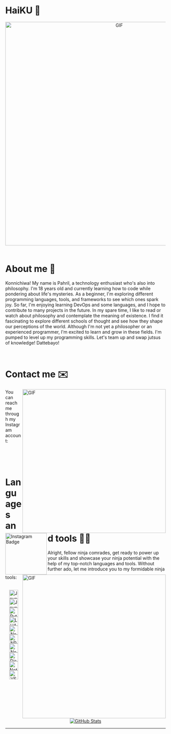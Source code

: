 # HaiKU 👋
<div align="center">
    <img hight="300" width="700" alt="GIF" align="center" src="https://media.tenor.com/P3UrzlM6itYAAAAC/misuzu-gundou-evil-smile.gif">
</div>

<br>

# About me 💬
Konnichiwa! My name is Pahril, a technology enthusiast who's also into philosophy. I'm 18 years old and currently learning how to code while pondering about life's mysteries. As a beginner, I'm exploring different programming languages, tools, and frameworks to see which ones spark joy. So far, I'm enjoying learning DevOps and some languages, and I hope to contribute to many projects in the future. In my spare time, I like to read or watch about philosophy and contemplate the meaning of existence. I find it fascinating to explore different schools of thought and see how they shape our perceptions of the world. Although I'm not yet a philosopher or an experienced programmer, I'm excited to learn and grow in these fields. I'm pumped to level up my programming skills. Let's team up and swap jutsus of knowledge! Dattebayo!

<br>

# Contact me ✉️
<img hight="320" width="450" alt="GIF" align="right" src="https://media.tenor.com/p4GpIKrz1PwAAAAC/anime-ero-manga-sensei.gif">

<!-- You can reach me through any of the following channels: -->
You can reach me through my Instagram account:

<a href="https://instagram.com/pahril_15">
    <img alt="Instagram Badge" align="left" width="130" hight="100" src="https://img.shields.io/badge/Instagram-%23E4405F.svg?style=for-the-badge&logo=Instagram&logoColor=white"/>
</a>

<br>
<br>
<br>

# Languages and tools 🧑‍💻
<img hight="320" width="450" alt="GIF" align="right" src="https://media.tenor.com/GbhGoVjFBHMAAAAC/kanna-kamui-kanna.gif">

Alright, fellow ninja comrades, get ready to power up your skills and showcase your ninja potential with the help of my top-notch languages and tools. Without further ado, let me introduce you to my formidable ninja tools:

<div align="center">
    <br>
    <img height="28" alt="Java" src="https://img.shields.io/badge/Java-ED8B00?style=for-the-badge&amp;logo=openjdk&amp;logoColor=white"/>
    <img height="28" alt="Javascript" src="https://img.shields.io/badge/JavaScript-323330?style=for-the-badge&amp;logo=javascript&amp;logoColor=F7DF1E"/>
    <img height="28" alt="Python" src="https://img.shields.io/badge/Python-FFD43B?style=for-the-badge&amp;logo=python&amp;logoColor=blue"/>
    <img height="28" alt="LUA" src="https://img.shields.io/badge/Lua-2C2D72?style=for-the-badge&amp;logo=lua&amp;logoColor=white"/>
    <img height="28" alt="NodeJS" src="https://img.shields.io/badge/node.js-6DA55F?style=for-the-badge&amp;logo=node.js&amp;logoColor=white"/>
    <img height="28" alt="NPM" src="https://img.shields.io/badge/NPM-%23CB3837.svg?style=for-the-badge&logo=npm&logoColor=white"/>
    <img height="28" alt="Nodemon" src="https://img.shields.io/badge/NODEMON-%23323330.svg?style=for-the-badge&amp;logo=nodemon&amp;logoColor=%BBDEAD"/>
    <img height="28" alt="Discord" src="https://img.shields.io/badge/Discord-%235865F2.svg?style=for-the-badge&amp;logo=discord&amp;logoColor=white"/>
    <img height="28" alt="Notion" src="https://img.shields.io/badge/Notion-%23000000.svg?style=for-the-badge&amp;logo=notion&amp;logoColor=white"/>
    <br>
    <img height="28" alt="VSCode" src="https://img.shields.io/badge/Visual_Studio_Code-0078D4?style=for-the-badge&amp;logo=visual%20studio%20code&amp;logoColor=white"/>
</div>

<br>
<br>
<br>
<br>

<p align="center">
    <a href="https://github.com/visoredkon">
        <img src="https://github-readme-stats.vercel.app/api?username=visoredkon&count_private=true&show_icons=true&theme=dracula" alt="GitHub Stats" />
    </a>
<!--     <br>
    <a href="https://github.com/visoredkon">
        <img src="https://github-readme-streak-stats.herokuapp.com/?user=visoredkon&theme=dracula" alt="GitHub Streak" />
    </a> -->
</p>

*************
